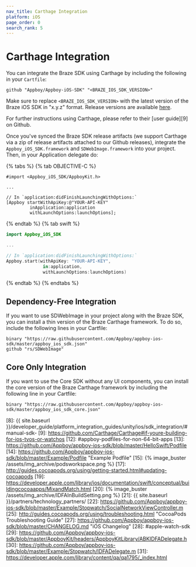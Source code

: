 ```yaml
---
nav_title: Carthage Integration
platform: iOS
page_order: 0
search_rank: 5
---
```


# Carthage Integration
You can integrate the Braze SDK using Carthage by including the following in your `Cartfile`:

```
github "Appboy/Appboy-iOS-SDK" "<BRAZE_IOS_SDK_VERSION>"
```

Make sure to replace `<BRAZE_IOS_SDK_VERSION>` with the latest version of the Braze iOS SDK in "x.y.z" format. Release versions are available [here](https://github.com/Appboy/appboy-ios-sdk/releases).

For further instructions using Carthage, please refer to their [user guide][9] on Github.

Once you've synced the Braze SDK release artifacts (we support Carthage via a zip of release artifacts attached to our Github releases), integrate the `Appboy_iOS_SDK.framework` and `SDWebImage.framework` into your project. Then, in your Application delegate do:


{% tabs %}
{% tab OBJECTIVE-C %}

```objc
#import <Appboy_iOS_SDK/AppboyKit.h>

...

// In `application:didFinishLaunchingWithOptions:`
[Appboy startWithApiKey:@"YOUR-API-KEY"
         inApplication:application
         withLaunchOptions:launchOptions];
```

{% endtab %}
{% tab swift %}

```swift
import Appboy_iOS_SDK

...

// In `application:didFinishLaunchingWithOptions:`
Appboy.start(withApiKey: "YOUR-API-KEY",
              in:application,
              withLaunchOptions:launchOptions)
```

{% endtab %}
{% endtabs %}

## Dependency-Free Integration
If you want to use SDWebImage in your project along with the Braze SDK, you can install a thin version of the Braze Carthage framework. To do so, include the following lines in your Cartfile:

```
binary "https://raw.githubusercontent.com/Appboy/appboy-ios-sdk/master/appboy_ios_sdk.json"
github "rs/SDWebImage"
```

## Core Only Integration
If you want to use the Core SDK without any UI components, you can install the core version of the Braze Carthage framework by including the following line in your Cartfile:

```
binary "https://raw.githubusercontent.com/Appboy/appboy-ios-sdk/master/appboy_ios_sdk_core.json"
```

[1]: http://cocoapods.org/
[2]: https://www.ruby-lang.org/en/installation/
[3]: http://guides.cocoapods.org/using/getting-started.html "CocoaPods Installation Directions"
[4]: http://guides.cocoapods.org/syntax/podfile.html
[5]: https://github.com/Appboy/appboy-ios-sdk/blob/master/AppboyKit/headers/AppboyKitLibrary/Appboy.h#L32
[6]: https://dashboard-01.braze.com/app_settings/app_settings/ "App Settings"
[7]: https://github.com/Appboy/appboy-ios-sdk/blob/master/Example/Stopwatch/AppDelegate.m
[8]: {{ site.baseurl }}/developer_guide/platform_integration_guides/unity/ios/sdk_integration/#manual-sdk-
[9]: https://github.com/Carthage/Carthage#if-youre-building-for-ios-tvos-or-watchos
[12]: #appboy-podfiles-for-non-64-bit-apps
[13]: https://github.com/Appboy/appboy-ios-sdk/blob/master/HelloSwift/Podfile
[14]: https://github.com/Appboy/appboy-ios-sdk/blob/master/Example/Podfile "Example Podfile"
[15]: {% image_buster /assets/img_archive/podsworkspace.png %}
[17]: http://guides.cocoapods.org/using/getting-started.html#updating-cocoapods
[19]: https://developer.apple.com/library/ios/documentation/swift/conceptual/buildingcocoaapps/MixandMatch.html
[20]: {% image_buster /assets/img_archive/IDFAInBuildSetting.png %}
[21]: {{ site.baseurl }}/partners/technology_partners/
[22]: https://github.com/Appboy/appboy-ios-sdk/blob/master/Example/Stopwatch/SocialNetworkViewController.m
[25]: http://guides.cocoapods.org/using/troubleshooting.html "CocoaPods Troubleshooting Guide"
[27]: https://github.com/Appboy/appboy-ios-sdk/blob/master/CHANGELOG.md "iOS Changelog"
[28]: #apple-watch-sdk
[29]: https://github.com/Appboy/appboy-ios-sdk/blob/master/AppboyKit/headers/AppboyKitLibrary/ABKIDFADelegate.h
[30]: https://github.com/Appboy/appboy-ios-sdk/blob/master/Example/Stopwatch/IDFADelegate.m
[31]: https://developer.apple.com/library/content/qa/qa1795/_index.html
